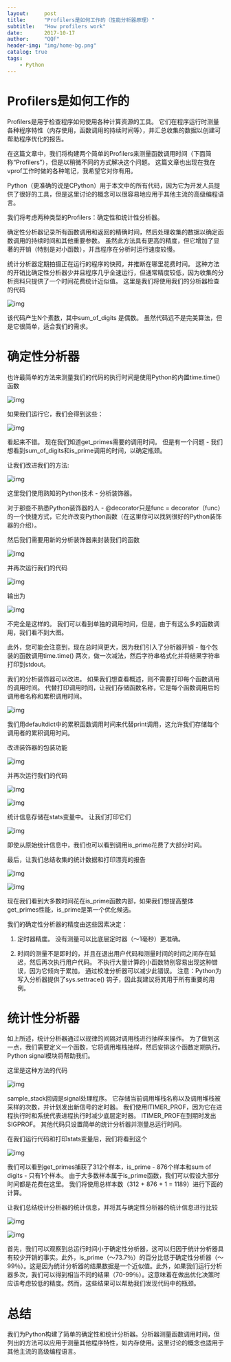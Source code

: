 ```yaml
---
layout:     post
title:      "Profilers是如何工作的（性能分析器原理）"
subtitle:   "How profilers work"
date:       2017-10-17
author:     "QQF"
header-img: "img/home-bg.png"
catalog: true
tags:
    - Python
---
```


# Profilers是如何工作的

Profilers是用于检查程序如何使用各种计算资源的工具。 它们在程序运行时测量各种程序特性（内存使用，函数调用的持续时间等），并汇总收集的数据以创建可帮助程序优化的报告。

在这篇文章中，我们将构建两个简单的Profilers来测量函数调用时间（下面简称“Profilers”），但是以稍微不同的方式解决这个问题。 这篇文章也出现在我在vprof工作时做的各种笔记，我希望它对你有用。

Python（更准确的说是CPython）用于本文中的所有代码，因为它为开发人员提供了很好的工具，但是这里讨论的概念可以很容易地应用于其他主流的高级编程语言。

我们将考虑两种类型的Profilers：确定性和统计性分析器。

确定性分析器记录所有函数调用和返回的精确时间，然后处理收集的数据以确定函数调用的持续时间和其他重要参数。 虽然此方法具有更高的精度，但它增加了显著的开销（特别是对小函数），并且程序在分析时运行速度较慢。

统计分析器定期拍摄正在运行的程序的快照，并推断在哪里花费时间。 这种方法的开销比确定性分析器少并且程序几乎全速运行，但通常精度较低，因为收集的分析资料只提供了一个时间花费统计近似值。
这里是我们将使用我们的分析器检查的代码

![img](/img/in-post/2017-10-17-how-profilers-work/01.png)

该代码产生N个素数，其中sum\_of\_digits 是偶数。 虽然代码远不是完美算法，但是它很简单，适合我们的需求。

# 确定性分析器

也许最简单的方法来测量我们的代码的执行时间是使用Python的内置time.time()函数

![img](/img/in-post/2017-10-17-how-profilers-work/02.png)

如果我们运行它，我们会得到这些：

![img](/img/in-post/2017-10-17-how-profilers-work/03.png)

看起来不错。 现在我们知道get_primes需要的调用时间。 但是有一个问题 - 我们想看到sum\_of\_digits和is\_prime调用的时间，以确定瓶颈。

让我们改进我们的方法:

![img](/img/in-post/2017-10-17-how-profilers-work/04.png)

这里我们使用熟知的Python技术 - 分析装饰器。

对于那些不熟悉Python装饰器的人 - @decorator只是func = decorator（func）的一个快捷方式，它允许改变Python函数（在这里你可以找到很好的Python装饰器的介绍）。

然后我们需要用新的分析装饰器来封装我们的函数

![img](/img/in-post/2017-10-17-how-profilers-work/05.png)

并再次运行我们的代码

![img](/img/in-post/2017-10-17-how-profilers-work/06.png)

输出为

![img](/img/in-post/2017-10-17-how-profilers-work/07.png)

不完全是这样的。 我们可以看到单独的调用时间，但是，由于有这么多的函数调用，我们看不到大图。

此外，您可能会注意到，现在总时间更大，因为我们引入了分析器开销 - 每个包装的函数调用time.time() 两次，做一次减法，然后字符串格式化并将结果字符串打印到stdout。

我们的分析装饰器可以改进。 如果我们想查看概述，则不需要打印每个函数调用的调用时间。 代替打印调用时间，让我们存储函数名称，它是每个函数调用后的调用者名称和累积调用时间。

![img](/img/in-post/2017-10-17-how-profilers-work/08.png)

我们用defaultdict中的累积函数调用时间来代替print调用，这允许我们存储每个调用者的累积调用时间。

改进装饰器的包装功能

![img](/img/in-post/2017-10-17-how-profilers-work/09.png)

并再次运行我们的代码

![img](/img/in-post/2017-10-17-how-profilers-work/10.png)

![img](/img/in-post/2017-10-17-how-profilers-work/11.png)

统计信息存储在stats变量中。 让我们打印它们

![img](/img/in-post/2017-10-17-how-profilers-work/12.png)

即使从原始统计信息中，我们也可以看到调用is_prime花费了大部分时间。

最后，让我们总结收集的统计数据和打印漂亮的报告

![img](/img/in-post/2017-10-17-how-profilers-work/13.png)

![img](/img/in-post/2017-10-17-how-profilers-work/14.png)

现在我们看到大多数时间花在is\_prime函数内部，如果我们想提高整体get\_primes性能，is\_prime是第一个优化候选。

我们的确定性分析器的精度由这些因素决定：

1. 定时器精度。 没有测量可以比底层定时器（〜1毫秒）更准确。

2. 时间的测量不是即时的，并且在退出用户代码和测量时间的时间之间存在延迟，然后再次执行用户代码。 不执行大量计算的小函数特别容易出现这种错误，因为它倾向于累加。 通过校准分析器可以减少此错误。
注意：Python为写入分析器提供了sys.settrace() 钩子，因此我建议将其用于所有重要的用例。

# 统计性分析器

如上所述，统计分析器通过以规律的间隔对调用栈进行抽样来操作。 为了做到这一点，我们需要定义一个函数，它将调用堆栈抽样，然后安排这个函数定期执行。 Python signal模块将帮助我们。

这里是这种方法的代码

![img](/img/in-post/2017-10-17-how-profilers-work/15.png)

sample_stack回调是signal处理程序。 它存储当前调用堆栈名称以及调用堆栈被采样的次数，并计划发出新信号的定时器。 我们使用ITIMER_PROF，因为它在进程执行时和系统代表进程执行时减少底层定时器。 ITIMER_PROF在到期时发出SIGPROF。 其他代码只设置简单的统计分析器并测量总运行时间。

在我们运行代码和打印stats变量后，我们将看到这个

![img](/img/in-post/2017-10-17-how-profilers-work/16.png)

我们可以看到get_primes捕获了312个样本，is_prime - 876个样本和sum of digits - 只有1个样本。 由于大多数样本属于is_prime函数，我们可以假设大部分时间都是花费在这里。 我们将使用总样本数（312 + 876 + 1 = 1189）进行下面的计算。

让我们总结统计分析器的统计信息，并将其与确定性分析器的统计信息进行比较

![img](/img/in-post/2017-10-17-how-profilers-work/17.png)

![img](/img/in-post/2017-10-17-how-profilers-work/18.png)

首先，我们可以观察到总运行时间小于确定性分析器，这可以归因于统计分析器具有较少开销的事实。此外，is\_prime（〜73.7％）的百分比低于确定性分析器（〜99％）。这是因为统计分析器的结果数据是一个近似值。此外，如果我们运行分析器多次，我们可以得到相当不同的结果（70-99％）。这意味着在做出优化决策时应该考虑较低的精度。然而，这些结果可以帮助我们发现代码中的瓶颈。

# 总结

我们为Python构建了简单的确定性和统计分析器。分析器测量函数调用时间，但列出的方法可以应用于测量其他程序特性，如内存使用。这里讨论的概念也适用于其他主流的高级编程语言。